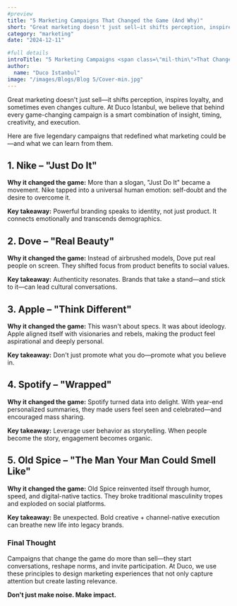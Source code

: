 ```yaml
---
#preview
title: "5 Marketing Campaigns That Changed the Game (And Why)"
short: "Great marketing doesn't just sell—it shifts perception, inspires loyalty, and sometimes even changes culture. At Duco İstanbul, we believe that behind every game-changing campaign is a smart combination of insight, timing, creativity, and execution."
category: "marketing"
date: "2024-12-11"

#full details
introTitle: "5 Marketing Campaigns <span class=\"mil-thin\">That Changed the Game</span> (And Why)"
author: 
  name: "Duco Istanbul"
image: "/images/Blogs/Blog 5/Cover-min.jpg"
---
```


Great marketing doesn't just sell—it shifts perception, inspires loyalty, and sometimes even changes culture. At Duco İstanbul, we believe that behind every game-changing campaign is a smart combination of insight, timing, creativity, and execution.

Here are five legendary campaigns that redefined what marketing could be—and what we can learn from them.

## 1. Nike – "Just Do It"
**Why it changed the game:** More than a slogan, "Just Do It" became a movement. Nike tapped into a universal human emotion: self-doubt and the desire to overcome it.

**Key takeaway:** Powerful branding speaks to identity, not just product. It connects emotionally and transcends demographics.

## 2. Dove – "Real Beauty"
**Why it changed the game:** Instead of airbrushed models, Dove put real people on screen. They shifted focus from product benefits to social values.

**Key takeaway:** Authenticity resonates. Brands that take a stand—and stick to it—can lead cultural conversations.

## 3. Apple – "Think Different"
**Why it changed the game:** This wasn't about specs. It was about ideology. Apple aligned itself with visionaries and rebels, making the product feel aspirational and deeply personal.

**Key takeaway:** Don't just promote what you do—promote what you believe in.

## 4. Spotify – "Wrapped"
**Why it changed the game:** Spotify turned data into delight. With year-end personalized summaries, they made users feel seen and celebrated—and encouraged mass sharing.

**Key takeaway:** Leverage user behavior as storytelling. When people become the story, engagement becomes organic.

## 5. Old Spice – "The Man Your Man Could Smell Like"
**Why it changed the game:** Old Spice reinvented itself through humor, speed, and digital-native tactics. They broke traditional masculinity tropes and exploded on social platforms.

**Key takeaway:** Be unexpected. Bold creative + channel-native execution can breathe new life into legacy brands.

### Final Thought
Campaigns that change the game do more than sell—they start conversations, reshape norms, and invite participation. At Duco, we use these principles to design marketing experiences that not only capture attention but create lasting relevance.

**Don't just make noise. Make impact.**